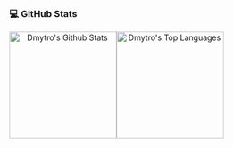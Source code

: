 ### 💻 GitHub Stats
<div style="display: flex;"; align="center">
  <img alt="Dmytro's Github Stats" src="https://denvercoder1-github-readme-stats.vercel.app/api/?username=dmytrodruppov&show_icons=true&count_private=true&theme=dark&hide_border=true&bg_color=151515&title_color=f2f2f2&icon_color=79fe96" style="height: 192px;">
  <img alt="Dmytro's Top Languages" src="https://github-readme-stats.vercel.app/api/top-langs/?username=dmytrodruppov&count_private=true&langs_count=8&layout=compact&theme=dark&hide_border=true&hide=Jupyter%20notebook,less&bg_color=151515&title_color=f2f2f2&icon_color=79fe96" style="height: 192px;">
</div>
